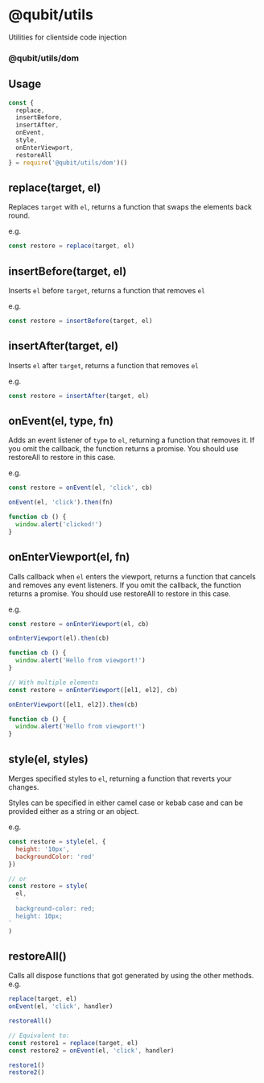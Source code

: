 # @qubit/utils

Utilities for clientside code injection

### @qubit/utils/dom

## Usage

```js
const {
  replace,
  insertBefore,
  insertAfter,
  onEvent,
  style,
  onEnterViewport,
  restoreAll
} = require('@qubit/utils/dom')()
```

## replace(target, el)

Replaces `target` with `el`, returns a function that swaps the elements back round.

e.g.

```js
const restore = replace(target, el)
```

## insertBefore(target, el)

Inserts `el` before `target`, returns a function that removes `el`

e.g.

```js
const restore = insertBefore(target, el)
```

## insertAfter(target, el)

Inserts `el` after `target`, returns a function that removes `el`

e.g.

```js
const restore = insertAfter(target, el)
```

## onEvent(el, type, fn)

Adds an event listener of `type` to `el`, returning a function that removes it. If you omit the callback, the function returns a promise. You should use restoreAll to restore in this case.

e.g.

```js
const restore = onEvent(el, 'click', cb)

onEvent(el, 'click').then(fn)

function cb () {
  window.alert('clicked!')
}
```

## onEnterViewport(el, fn)

Calls callback when `el` enters the viewport, returns a function that cancels and removes any event listeners. If you omit the callback, the function returns a promise. You should use restoreAll to restore in this case.

e.g.

```js
const restore = onEnterViewport(el, cb)

onEnterViewport(el).then(cb)

function cb () {
  window.alert('Hello from viewport!')
}
```

```js
// With multiple elements
const restore = onEnterViewport([el1, el2], cb)

onEnterViewport([el1, el2]).then(cb)

function cb () {
  window.alert('Hello from viewport!')
}
```

## style(el, styles)

Merges specified styles to `el`, returning a function that reverts your changes.

Styles can be specified in either camel case or kebab case and can be provided either as a string or an object.

e.g.

```js
const restore = style(el, {
  height: '10px',
  backgroundColor: 'red'
})

// or
const restore = style(
  el,
  `
  background-color: red;
  height: 10px;
`
)
```

## restoreAll()

Calls all dispose functions that got generated by using the other methods.
e.g.

```js
replace(target, el)
onEvent(el, 'click', handler)

restoreAll()

// Equivalent to:
const restore1 = replace(target, el)
const restore2 = onEvent(el, 'click', handler)

restore1()
restore2()
```
